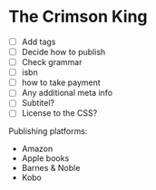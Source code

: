 # The Crimson King

- [  ] Add tags
- [  ] Decide how to publish
- [  ] Check grammar
- [  ] isbn
- [  ] how to take payment
- [  ] Any additional meta info
- [  ] Subtitel?
- [  ] License to the CSS?
 
 Publishing platforms:
*  Amazon
*  Apple books
*  Barnes & Noble
*  Kobo
